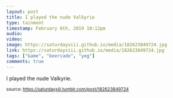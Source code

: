 ```yaml
---
layout: post
title: I played the nude Valkyrie
type: tainment
timestamp: February 6th, 2019 10:12pm
audio: 
video: 
image: https://saturdayxiii.github.io/media/182623849724.jpg
link: https://saturdayxiii.github.io/media/182623849724.jpg
tags: ["Game", "beercade", "yeg"]
comments: true
---
```


I played the nude Valkyrie.
 
  
<small>source: https://saturdayxiii.tumblr.com/post/182623849724</small>
